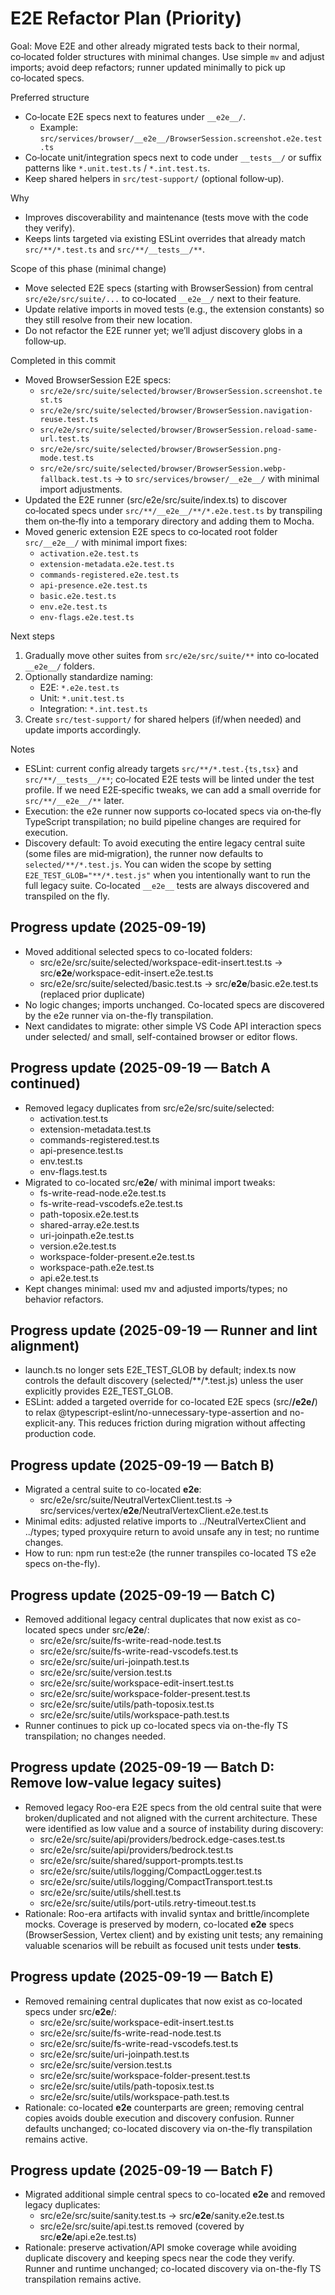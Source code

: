 # E2E Refactor Plan (Priority)

Goal: Move E2E and other already migrated tests back to their normal, co‑located folder structures with minimal changes. Use simple `mv` and adjust imports; avoid deep refactors; runner updated minimally to pick up co‑located specs.

Preferred structure
- Co‑locate E2E specs next to features under `__e2e__/`.
  - Example: `src/services/browser/__e2e__/BrowserSession.screenshot.e2e.test.ts`
- Co‑locate unit/integration specs next to code under `__tests__/` or suffix patterns like `*.unit.test.ts` / `*.int.test.ts`.
- Keep shared helpers in `src/test-support/` (optional follow‑up).

Why
- Improves discoverability and maintenance (tests move with the code they verify).
- Keeps lints targeted via existing ESLint overrides that already match `src/**/*.test.ts` and `src/**/__tests__/**`.

Scope of this phase (minimal change)
- Move selected E2E specs (starting with BrowserSession) from central `src/e2e/src/suite/...` to co‑located `__e2e__/` next to their feature.
- Update relative imports in moved tests (e.g., the extension constants) so they still resolve from their new location.
- Do not refactor the E2E runner yet; we’ll adjust discovery globs in a follow‑up.

Completed in this commit
- Moved BrowserSession E2E specs:
  - `src/e2e/src/suite/selected/browser/BrowserSession.screenshot.test.ts`
  - `src/e2e/src/suite/selected/browser/BrowserSession.navigation-reuse.test.ts`
  - `src/e2e/src/suite/selected/browser/BrowserSession.reload-same-url.test.ts`
  - `src/e2e/src/suite/selected/browser/BrowserSession.png-mode.test.ts`
  - `src/e2e/src/suite/selected/browser/BrowserSession.webp-fallback.test.ts`
  → to `src/services/browser/__e2e__/` with minimal import adjustments.
- Updated the E2E runner (src/e2e/src/suite/index.ts) to discover co‑located specs under `src/**/__e2e__/**/*.e2e.test.ts` by transpiling them on‑the‑fly into a temporary directory and adding them to Mocha.
- Moved generic extension E2E specs to co‑located root folder `src/__e2e__/` with minimal import fixes:
  - `activation.e2e.test.ts`
  - `extension-metadata.e2e.test.ts`
  - `commands-registered.e2e.test.ts`
  - `api-presence.e2e.test.ts`
  - `basic.e2e.test.ts`
  - `env.e2e.test.ts`
  - `env-flags.e2e.test.ts`

Next steps
1) Gradually move other suites from `src/e2e/src/suite/**` into co‑located `__e2e__/` folders.
2) Optionally standardize naming:
   - E2E: `*.e2e.test.ts`
   - Unit: `*.unit.test.ts`
   - Integration: `*.int.test.ts`
3) Create `src/test-support/` for shared helpers (if/when needed) and update imports accordingly.

Notes
- ESLint: current config already targets `src/**/*.test.{ts,tsx}` and `src/**/__tests__/**`; co‑located E2E tests will be linted under the test profile. If we need E2E‑specific tweaks, we can add a small override for `src/**/__e2e__/**` later.
- Execution: the e2e runner now supports co‑located specs via on‑the‑fly TypeScript transpilation; no build pipeline changes are required for execution.
- Discovery default: To avoid executing the entire legacy central suite (some files are mid‑migration), the runner now defaults to `selected/**/*.test.js`. You can widen the scope by setting `E2E_TEST_GLOB="**/*.test.js"` when you intentionally want to run the full legacy suite. Co‑located `__e2e__` tests are always discovered and transpiled on the fly.



## Progress update (2025-09-19)
- Moved additional selected specs to co-located folders:
  - src/e2e/src/suite/selected/workspace-edit-insert.test.ts → src/__e2e__/workspace-edit-insert.e2e.test.ts
  - src/e2e/src/suite/selected/basic.test.ts → src/__e2e__/basic.e2e.test.ts (replaced prior duplicate)
- No logic changes; imports unchanged. Co-located specs are discovered by the e2e runner via on-the-fly transpilation.
- Next candidates to migrate: other simple VS Code API interaction specs under selected/ and small, self-contained browser or editor flows.


## Progress update (2025-09-19 — Batch A continued)
- Removed legacy duplicates from src/e2e/src/suite/selected:
  - activation.test.ts
  - extension-metadata.test.ts
  - commands-registered.test.ts
  - api-presence.test.ts
  - env.test.ts
  - env-flags.test.ts
- Migrated to co-located src/__e2e__/ with minimal import tweaks:
  - fs-write-read-node.e2e.test.ts
  - fs-write-read-vscodefs.e2e.test.ts
  - path-toposix.e2e.test.ts
  - shared-array.e2e.test.ts
  - uri-joinpath.e2e.test.ts
  - version.e2e.test.ts
  - workspace-folder-present.e2e.test.ts
  - workspace-path.e2e.test.ts
  - api.e2e.test.ts
- Kept changes minimal: used mv and adjusted imports/types; no behavior refactors.

## Progress update (2025-09-19 — Runner and lint alignment)
- launch.ts no longer sets E2E_TEST_GLOB by default; index.ts now controls the default discovery (selected/**/*.test.js) unless the user explicitly provides E2E_TEST_GLOB.
- ESLint: added a targeted override for co-located E2E specs (src/**/__e2e__/**) to relax @typescript-eslint/no-unnecessary-type-assertion and no-explicit-any. This reduces friction during migration without affecting production code.

## Progress update (2025-09-19 — Batch B)
- Migrated a central suite to co-located __e2e__:
  - src/e2e/src/suite/NeutralVertexClient.test.ts → src/services/vertex/__e2e__/NeutralVertexClient.e2e.test.ts
- Minimal edits: adjusted relative imports to ../NeutralVertexClient and ../types; typed proxyquire return to avoid unsafe any in test; no runtime changes.
- How to run: npm run test:e2e (the runner transpiles co-located TS e2e specs on-the-fly).


## Progress update (2025-09-19 — Batch C)
- Removed additional legacy central duplicates that now exist as co-located specs under src/__e2e__/:
  - src/e2e/src/suite/fs-write-read-node.test.ts
  - src/e2e/src/suite/fs-write-read-vscodefs.test.ts
  - src/e2e/src/suite/uri-joinpath.test.ts
  - src/e2e/src/suite/version.test.ts
  - src/e2e/src/suite/workspace-edit-insert.test.ts
  - src/e2e/src/suite/workspace-folder-present.test.ts
  - src/e2e/src/suite/utils/path-toposix.test.ts
  - src/e2e/src/suite/utils/workspace-path.test.ts
- Runner continues to pick up co-located specs via on-the-fly TS transpilation; no changes needed.


## Progress update (2025-09-19 — Batch D: Remove low-value legacy suites)
- Removed legacy Roo-era E2E specs from the old central suite that were broken/duplicated and not aligned with the current architecture. These were identified as low value and a source of instability during discovery:
  - src/e2e/src/suite/api/providers/bedrock.edge-cases.test.ts
  - src/e2e/src/suite/api/providers/bedrock.test.ts
  - src/e2e/src/suite/shared/support-prompts.test.ts
  - src/e2e/src/suite/utils/logging/CompactLogger.test.ts
  - src/e2e/src/suite/utils/logging/CompactTransport.test.ts
  - src/e2e/src/suite/utils/shell.test.ts
  - src/e2e/src/suite/utils/port-utils.retry-timeout.test.ts
- Rationale: Roo-era artifacts with invalid syntax and brittle/incomplete mocks. Coverage is preserved by modern, co-located __e2e__ specs (BrowserSession, Vertex client) and by existing unit tests; any remaining valuable scenarios will be rebuilt as focused unit tests under __tests__.


## Progress update (2025-09-19 — Batch E)
- Removed remaining central duplicates that now exist as co-located specs under src/__e2e__/:
  - src/e2e/src/suite/workspace-edit-insert.test.ts
  - src/e2e/src/suite/fs-write-read-node.test.ts
  - src/e2e/src/suite/fs-write-read-vscodefs.test.ts
  - src/e2e/src/suite/uri-joinpath.test.ts
  - src/e2e/src/suite/version.test.ts
  - src/e2e/src/suite/workspace-folder-present.test.ts
  - src/e2e/src/suite/utils/path-toposix.test.ts
  - src/e2e/src/suite/utils/workspace-path.test.ts
- Rationale: co-located __e2e__ counterparts are green; removing central copies avoids double execution and discovery confusion. Runner defaults unchanged; co-located discovery via on-the-fly transpilation remains active.


## Progress update (2025-09-19 — Batch F)
- Migrated additional simple central specs to co-located __e2e__ and removed legacy duplicates:
  - src/e2e/src/suite/sanity.test.ts → src/__e2e__/sanity.e2e.test.ts
  - src/e2e/src/suite/api.test.ts removed (covered by src/__e2e__/api.e2e.test.ts)
- Rationale: preserve activation/API smoke coverage while avoiding duplicate discovery and keeping specs near the code they verify. Runner and runtime unchanged; co-located discovery via on-the-fly TS transpilation remains active.
